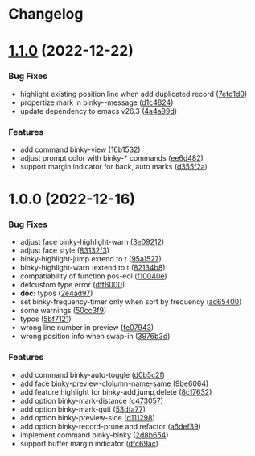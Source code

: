 # Changelog
# [1.1.0](https://github.com/liuyinz/binky-mode/compare/v1.0.0...v1.1.0) (2022-12-22)


### Bug Fixes

* highlight existing position line when add duplicated record ([7efd1d0](https://github.com/liuyinz/binky-mode/commit/7efd1d0b74fbe3bd8e2158e8a317f7684a273af4))
* propertize mark in binky--message ([d1c4824](https://github.com/liuyinz/binky-mode/commit/d1c4824bee793cabe1515e66187cc08463813b26))
* update dependency to emacs v26.3 ([4a4a99d](https://github.com/liuyinz/binky-mode/commit/4a4a99dbc2ae6b37e88dcafa6b4a06ead7b47ab4))


### Features

* add command binky-view ([16b1532](https://github.com/liuyinz/binky-mode/commit/16b1532d025666d863322b22cdabf76530bc8b13))
* adjust prompt color with binky-* commands ([ee6d482](https://github.com/liuyinz/binky-mode/commit/ee6d482e9a27ce1721ef3b716aa76de714b7c665))
* support margin indicator for back, auto marks ([d355f2a](https://github.com/liuyinz/binky-mode/commit/d355f2ad289ff1ca5b0d5cb0a52da4a036045f47))



# 1.0.0 (2022-12-16)


### Bug Fixes

* adjust face binky-highlight-warn ([3e09212](https://github.com/liuyinz/binky-mode/commit/3e0921216ed36b3e27b005f3e85b64bd893f3952))
* adjust face style ([83132f3](https://github.com/liuyinz/binky-mode/commit/83132f34eeebd8f54d620684b6b4da2a73a6e2cf))
* binky-highlight-jump extend to t ([95a1527](https://github.com/liuyinz/binky-mode/commit/95a15274deff19ddbca59fe661c74e34973f07a9))
* binky-highlight-warn :extend to t ([82134b8](https://github.com/liuyinz/binky-mode/commit/82134b8916c9744ddc108812aafe30d3ae9364dd))
* compatiability of function pos-eol ([f10040e](https://github.com/liuyinz/binky-mode/commit/f10040ef3fb7b67f49f287b4d7401a6caa79e7be))
* defcustom type error ([dff6000](https://github.com/liuyinz/binky-mode/commit/dff6000e61c52291a2205c7acee65fe504d4ec1f))
* **doc:** typos ([2e4ad97](https://github.com/liuyinz/binky-mode/commit/2e4ad970d91c80bdefcfd977e2e33857ddb874c3))
* set binky-frequency-timer only when sort by frequency ([ad65400](https://github.com/liuyinz/binky-mode/commit/ad65400f8bb2c62dbb4ab15c2a685490b9efb226))
* some warnings ([50cc3f9](https://github.com/liuyinz/binky-mode/commit/50cc3f9bd16d4b32d71ba37f1f9e97eae83db781))
* typos ([5bf7121](https://github.com/liuyinz/binky-mode/commit/5bf7121973db5a27136e59ab30155ecb07036a22))
* wrong line number in preview ([fe07943](https://github.com/liuyinz/binky-mode/commit/fe079431e2ea8faa98b4d1389077192a5f5dc261))
* wrong position info when swap-in ([3976b3d](https://github.com/liuyinz/binky-mode/commit/3976b3daf716611e39afde2ad2d8bf9b3d91f7d0))


### Features

* add command binky-auto-toggle ([d0b5c2f](https://github.com/liuyinz/binky-mode/commit/d0b5c2f3b33482621ccc2aab712192678e7f3c34))
* add face binky-preview-clolumn-name-same ([9be6064](https://github.com/liuyinz/binky-mode/commit/9be606483454bf80b80f086afaa55a170461f0d1))
* add feature highlight for binky-add,jump,delete ([8c17632](https://github.com/liuyinz/binky-mode/commit/8c176327ba39e2f1723a34285bbc94a31e914f62))
* add option binky-mark-distance ([c473057](https://github.com/liuyinz/binky-mode/commit/c473057e00db9d16d285ddbfd53c0bae20d5d8f3))
* add option binky-mark-quit ([53dfa77](https://github.com/liuyinz/binky-mode/commit/53dfa77655bbd4c6f5764e25ac25c5d861dd5311))
* add option binky-preview-side ([d111298](https://github.com/liuyinz/binky-mode/commit/d111298291ff3a7d3ea291d65fab49f7f50f8d35))
* add option binky-record-prune and refactor ([a6def39](https://github.com/liuyinz/binky-mode/commit/a6def392a71d2b56d117a3c6ef6511a65c0a538a))
* implement command binky-binky ([2d8b654](https://github.com/liuyinz/binky-mode/commit/2d8b6546fd4cd17d0271d46c6a35c59c3b02339b))
* support buffer margin indicator ([dfc69ac](https://github.com/liuyinz/binky-mode/commit/dfc69ac6a5d451b6990b600e32ffd259f5873a51))
